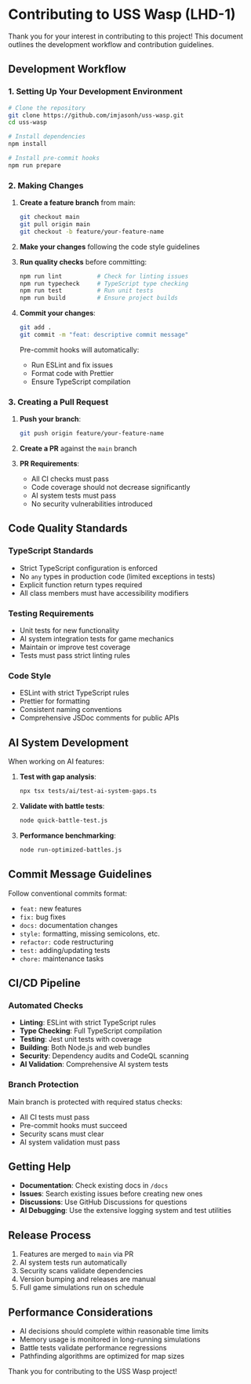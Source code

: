 # Contributing to USS Wasp (LHD-1)

Thank you for your interest in contributing to this project! This document outlines the development workflow and contribution guidelines.

## Development Workflow

### 1. Setting Up Your Development Environment

```bash
# Clone the repository
git clone https://github.com/imjasonh/uss-wasp.git
cd uss-wasp

# Install dependencies
npm install

# Install pre-commit hooks
npm run prepare
```

### 2. Making Changes

1. **Create a feature branch** from main:
   ```bash
   git checkout main
   git pull origin main
   git checkout -b feature/your-feature-name
   ```

2. **Make your changes** following the code style guidelines

3. **Run quality checks** before committing:
   ```bash
   npm run lint          # Check for linting issues
   npm run typecheck     # TypeScript type checking
   npm run test          # Run unit tests
   npm run build         # Ensure project builds
   ```

4. **Commit your changes**:
   ```bash
   git add .
   git commit -m "feat: descriptive commit message"
   ```
   
   Pre-commit hooks will automatically:
   - Run ESLint and fix issues
   - Format code with Prettier
   - Ensure TypeScript compilation

### 3. Creating a Pull Request

1. **Push your branch**:
   ```bash
   git push origin feature/your-feature-name
   ```

2. **Create a PR** against the `main` branch

3. **PR Requirements**:
   - All CI checks must pass
   - Code coverage should not decrease significantly
   - AI system tests must pass
   - No security vulnerabilities introduced

## Code Quality Standards

### TypeScript Standards
- Strict TypeScript configuration is enforced
- No `any` types in production code (limited exceptions in tests)
- Explicit function return types required
- All class members must have accessibility modifiers

### Testing Requirements
- Unit tests for new functionality
- AI system integration tests for game mechanics
- Maintain or improve test coverage
- Tests must pass strict linting rules

### Code Style
- ESLint with strict TypeScript rules
- Prettier for formatting
- Consistent naming conventions
- Comprehensive JSDoc comments for public APIs

## AI System Development

When working on AI features:

1. **Test with gap analysis**:
   ```bash
   npx tsx tests/ai/test-ai-system-gaps.ts
   ```

2. **Validate with battle tests**:
   ```bash
   node quick-battle-test.js
   ```

3. **Performance benchmarking**:
   ```bash
   node run-optimized-battles.js
   ```

## Commit Message Guidelines

Follow conventional commits format:
- `feat:` new features
- `fix:` bug fixes
- `docs:` documentation changes
- `style:` formatting, missing semicolons, etc.
- `refactor:` code restructuring
- `test:` adding/updating tests
- `chore:` maintenance tasks

## CI/CD Pipeline

### Automated Checks
- **Linting**: ESLint with strict TypeScript rules
- **Type Checking**: Full TypeScript compilation
- **Testing**: Jest unit tests with coverage
- **Building**: Both Node.js and web bundles
- **Security**: Dependency audits and CodeQL scanning
- **AI Validation**: Comprehensive AI system tests

### Branch Protection
Main branch is protected with required status checks:
- All CI tests must pass
- Pre-commit hooks must succeed
- Security scans must clear
- AI system validation must pass

## Getting Help

- **Documentation**: Check existing docs in `/docs`
- **Issues**: Search existing issues before creating new ones
- **Discussions**: Use GitHub Discussions for questions
- **AI Debugging**: Use the extensive logging system and test utilities

## Release Process

1. Features are merged to `main` via PR
2. AI system tests run automatically
3. Security scans validate dependencies
4. Version bumping and releases are manual
5. Full game simulations run on schedule

## Performance Considerations

- AI decisions should complete within reasonable time limits
- Memory usage is monitored in long-running simulations
- Battle tests validate performance regressions
- Pathfinding algorithms are optimized for map sizes

Thank you for contributing to the USS Wasp project!